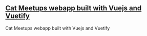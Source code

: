 ## <a href="https://jsberlanga.github.io/">Cat Meetups webapp built with Vuejs and Vuetify</a>
Cat Meetups webapp built with Vuejs and Vuetify
